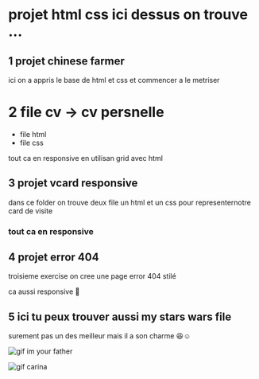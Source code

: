# projet html css ici dessus on trouve ...



## 1 projet chinese farmer

ici on a appris le base de html et css et commencer a le metriser



# 2 file cv -> cv persnelle
- file html 
- file css 
 
 tout ca en responsive en utilisan grid avec html

 ## 3 projet vcard responsive

dans ce folder on trouve deux file  un html et un css pour representernotre card de visite 

### tout ca en responsive 

## 4 projet error 404 

troisieme exercise on cree une page error 404 stilé 

ca aussi responsive 🤪

## 5 ici tu peux trouver aussi my stars wars file 

surement pas un des meilleur mais  il a son charme 😆☺️


![gif im your father](https://media.tenor.com/DZmy5aj2YkMAAAAM/darth-vader-i-am-father.gif)

![gif carina ](https://media.tenor.com/VAZcSlM1MQUAAAAM/iamproudofyou-my.gif)

